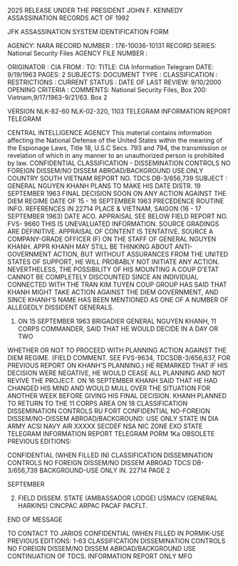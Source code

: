 2025 RELEASE UNDER THE PRESIDENT JOHN F. KENNEDY ASSASSINATION RECORDS ACT OF 1992

JFK ASSASSINATION SYSTEM
IDENTIFICATION FORM

AGENCY: NARA
RECORD NUMBER : 176-10036-10131
RECORD SERIES: National Security Files
AGENCY FILE NUMBER :

ORIGINATOR : CIA
FROM :
TO:
TITLE: CIA Information Telegram
DATE: 9/19/1963
PAGES: 2
SUBJECTS:
DOCUMENT TYPE :
CLASSIFICATION :
RESTRICTIONS :
CURRENT STATUS :
DATE OF LAST REVIEW: 9/10/2000
OPENING CRITERIA :
COMMENTS: National Security Files, Box 200: Vietnam,9/17/1963-9/21/63. Box 2

VERSION NLK-82-60
NLK-02-320, 1103
TELEGRAM INFORMATION REPORT TELEGRAM

CENTRAL INTELLIGENCE AGENCY
This material contains information affecting the National Defense of the United States within the meaning of the Espionage Laws, Title 18, U.S.C Secs.
793 and 794, the transmission or revelation of which in any manner to an unauthorized person is prohibited by law.
CONFIDENTIAL
CLASSIFICATION - DISSEMINATION CONTROLS
NO FOREIGN DISSEM/NO DISSEM ABROAD/BACKGROUND USE.ONLY
COUNTRY SOUTH VIETNAM REPORT NO. TDCS DB-3/656,739
SUBJECT : GENERAL NGUYEN KHANH PLANS TO MAKE HIS DATE DISTR. 19 SEPTEMBER 1963
FINAL DECISION SOON ON ANY ACTION AGAINST
THE DIEM REGIME
DATE OF 15 - 16 SEPTEMBER 1963 PRECEDENCE ROUTINE
INFO.
REFERENCES IN 22714
PLACE & VIETNAM, SAIGON (16 - 17 SEPTEMBER 1963)
DATE ACO.
APPRAISAL SEE BELOW FIELD REPORT NO. FVS- 9660
THIS IS UNEVALUATED INFORMATION. SOURCE GRADINGS ARE DEFINITIVE. APPRAISAL OF CONTENT IS TENTATIVE.
SOURCE A COMPANY-GRADE OFFICER (F) ON THE STAFF OF GENERAL NGUYEN KHANH.
APPR KHANH MAY STILL BE THINKING ABOUT ANTI-GOVERNMENT ACTION, BUT WITHOUT ASSURANCES
FROM THE UNITED STATES OF SUPPORT, HE WILL PROBABLY NOT INITIATE ANY ACTION.
NEVERTHELESS, THE POSSIBILITY OF HIS MOUNTING A COUP D'ETAT CANNOT BE COMPLETELY
DISCOUNTED SINCE AN INDIVIDUAL CONNECTED WITH THE TRAN KIM TUYEN COUP GROUP HAS
SAID THAT KHANH MIGHT TAKE ACTION AGAINST THE DIEM GOVERNMENT, AND SINCE KHANH'S
NAME HAS BEEN MENTIONED AS ONE OF A NUMBER OF ALLEGEDLY DISSIDENT GENERALS.

1. ON 15 SEPTEMBER 1963 BRIGADIER GENERAL NGUYEN KHANH, 11
CORPS COMMANDER, SAID THAT HE WOULD DECIDE IN A DAY OR TWO

WHETHER OR NOT TO PROCEED WITH PLANNING ACTION AGAINST THE DIEM
REGIME. (FIELD COMMENT. SEE FVS-9634, TDCSDB-3/656,637, FOR PREVIOUS
REPORT ON KHANH'S PLANNING.) HE REMARKED THAT IF HIS DECISION WERE
NEGATIVE, HE WOULD CEASE ALL PLANNING AND NOT REVIVE THE PROJECT. ON 16
SEPTEMBER KHANH SAID THAT HE HAD CHANGED HIS MIND AND WOULD MULL
OVER THE SITUATION FOR ANOTHER WEEK BEFORE GIVING HIS FINAL
DECISION. KHANH PLANNED TO RETURN TO THE 11 CORPS AREA ON 18
CLASSIFICATION DISSEMINATION CONTROLS
RU
FORT
CONFIDENTIAL NO-FOREIGN DISSEM/NO-DISSEM ABROAD/BACKGROUND:
USE ONLY
STATE IN DIA ARMY ACSI NAVY AIR XXXXX SECDEF NSA NIC ZONE EXO
STATE
TELEGRAM INFORMATION REPORT TELEGRAM
PORM
1Ka OBSOLETE PREVIOUS EDITIONS:

CONFIDENTIAL
(WHEN FILLED IN)
CLASSIFICATION DISSEMINATION CONTROLS
NO FOREIGN DISSEM/NO DISSEM ABROAD TDCS DB-3/656,739
BACKGROUND-USE ONLY
IN. 22714
PAGE 2

SEPTEMBER

2. FIELD DISSEM. STATE (AMBASSADOR LODGE) USMACV (GENERAL
HARKINS) CINCPAC ARPAC PACAF PACFLT.

END OF MESSAGE

TO CONTACT
TO JARIOS
CONFIDENTIAL
(WHEN FILLED IN
PORMIK-USE PREVIOUS
EDITIONS:
1-63
CLASSIFICATION DISSEMINATION CONTROLS
NO FOREIGN DISSEM/NO DISSEM ABROAD/BACKGROUND USE
CONTINUATION OF TDCS. INFORMATION REPORT
ONLY
MFO
